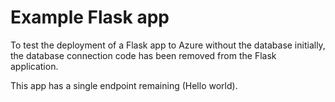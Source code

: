 # Example Flask app
To test the deployment of a Flask app to Azure without the database initially, the database connection code has been removed from the Flask application.

This app has a single endpoint remaining (Hello world).